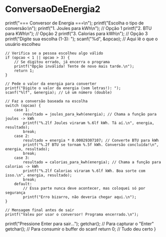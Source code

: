 # ConversaoDeEnergia2
 printf("=== Conversor de Energia ===\n");
    printf("Escolha o tipo de conversão:\n");
    printf("1. Joules para kWh\n"); // Opção 1
    printf("2. BTU para KWh\n"); // Opção 2
    printf("3. Calorias para kWh\n"); // Opção 3
    printf("Digite sua escolha (1-3): ");
    scanf("%d", &opcao); // Aqui lê o que o usuário escolheu

    // Verifica se a pessoa escolheu algo válido
    if (opcao < 1 || opcao > 3) {
        // Se digitou errado, já encerra o programa
        printf("Opção inválida! Tente de novo mais tarde.\n");
        return 1;
    }

    // Pede o valor da energia para converter
    printf("Digite o valor da energia (sem letras!): ");
    scanf("%lf", &energia); // Lê um número (double)

    // Faz a conversão baseada na escolha
    switch (opcao) {
        case 1:
            resultado = joules_para_kwh(energia); // Chama a função para joules -> kWh
            printf("%.2lf Joules viraram %.6lf kWh. Tá aí.\n", energia, resultado);
            break;
        case 2:
            resultado = energia * 0.00029307107; // Converte BTU para kWh
            printf("%.2f BTU se tornam %.5f kWh. Conversão concluída!\n", energia, resultado);
            break;
        case 3:
            resultado = calorias_para_kwh(energia); // Chama a função para calorias -> kWh
            printf("%.2lf Calorias viraram %.6lf kWh. Boa sorte com isso.\n", energia, resultado);
            break;
        default:
            // Essa parte nunca deve acontecer, mas coloquei só por segurança
            printf("Erro bizarro, não deveria chegar aqui.\n");
    }

    // Mensagem final antes de sair
    printf("Valeu por usar o conversor! Programa encerrado.\n");
   
printf("Pressione Enter para sair...");
getchar(); // Para capturar o "Enter"
getchar(); // Para consumir o buffer do scanf
    return 0; // Tudo deu certo
}
